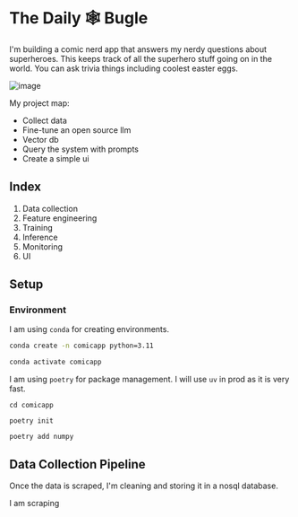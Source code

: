 # The Daily 🕸 Bugle

I'm building a comic nerd app that answers my nerdy questions about superheroes. This keeps track of all the superhero stuff going on in the world. You can ask trivia things including coolest easter eggs.

![image](https://github.com/user-attachments/assets/a15f54ba-14f3-498d-8de6-2d74f3856d1c)

My project map:
- Collect data
- Fine-tune an open source llm
- Vector db
- Query the system with prompts
- Create a simple ui

## Index

1. Data collection
2. Feature engineering
3. Training
4. Inference
5. Monitoring
6. UI

## Setup

### Environment

I am using `conda` for creating environments.

```bash
conda create -n comicapp python=3.11

conda activate comicapp
```

I am using `poetry` for package management. I will use `uv` in prod as it is very fast.

```
cd comicapp

poetry init

poetry add numpy
```

## Data Collection Pipeline

Once the data is scraped, I'm cleaning and storing it in a nosql database.

I am scraping 
